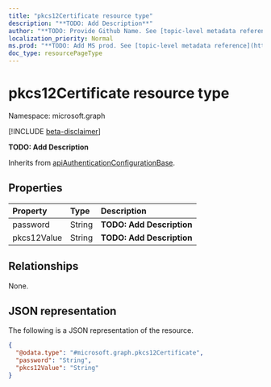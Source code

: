 ```yaml
---
title: "pkcs12Certificate resource type"
description: "**TODO: Add Description**"
author: "**TODO: Provide Github Name. See [topic-level metadata reference](https://msgo.azurewebsites.net/add/document/guidelines/metadata.html#topic-level-metadata)**"
localization_priority: Normal
ms.prod: "**TODO: Add MS prod. See [topic-level metadata reference](https://msgo.azurewebsites.net/add/document/guidelines/metadata.html#topic-level-metadata)**"
doc_type: resourcePageType
---
```


# pkcs12Certificate resource type

Namespace: microsoft.graph

[!INCLUDE [beta-disclaimer](../../includes/beta-disclaimer.md)]

**TODO: Add Description**


Inherits from [apiAuthenticationConfigurationBase](../resources/apiauthenticationconfigurationbase.md).

## Properties
|Property|Type|Description|
|:---|:---|:---|
|password|String|**TODO: Add Description**|
|pkcs12Value|String|**TODO: Add Description**|

## Relationships
None.

## JSON representation
The following is a JSON representation of the resource.
<!-- {
  "blockType": "resource",
  "@odata.type": "microsoft.graph.pkcs12Certificate"
}
-->
``` json
{
  "@odata.type": "#microsoft.graph.pkcs12Certificate",
  "password": "String",
  "pkcs12Value": "String"
}
```

